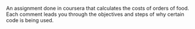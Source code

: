 An assignment done in coursera that calculates the costs of orders of food. Each comment leads you through the objectives and steps of why certain code is being used.
